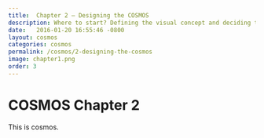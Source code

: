 ```yaml
---
title:  Chapter 2 – Designing the COSMOS
description: Where to start? Defining the visual concept and deciding the functionality.
date:   2016-01-20 16:55:46 -0800
layout: cosmos
categories: cosmos
permalink: /cosmos/2-designing-the-cosmos
image: chapter1.png
order: 3
---
```


<h1>COSMOS Chapter 2</h1>

<p class="lead">
 This is cosmos.
</p>